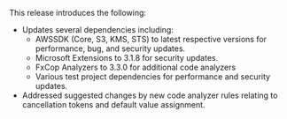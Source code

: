 This release introduces the following:

- Updates several dependencies including:
  - AWSSDK (Core, S3, KMS, STS) to latest respective versions for performance, bug, and security updates.
  - Microsoft Extensions to 3.1.8 for security updates.
  - FxCop Analyzers to 3.3.0 for additional code analyzers
  - Various test project dependencies for performance and security updates.
- Addressed suggested changes by new code analyzer rules relating to cancellation tokens and default value assignment.

